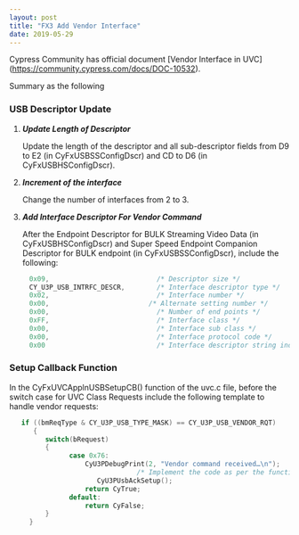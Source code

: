 ```yaml
---
layout: post
title: "FX3 Add Vendor Interface"
date: 2019-05-29
---
```


Cypress Community has official document [Vendor Interface in UVC] (https://community.cypress.com/docs/DOC-10532).

Summary as the following

### USB Descriptor Update

1. ***Update Length of Descriptor***

   Update the length of the descriptor and all sub-descriptor fields from D9 to E2 (in CyFxUSBSSConfigDscr) and CD to D6 (in CyFxUSBHSConfigDscr).
  
2. ***Increment of the interface***

   Change the number of interfaces from 2 to 3. 
  
3. ***Add Interface Descriptor For Vendor Command***

   After the Endpoint Descriptor for BULK Streaming Video Data (in CyFxUSBHSConfigDscr) and Super Speed Endpoint Companion Descriptor for BULK endpoint (in CyFxUSBSSConfigDscr), include the following:    

```c
     0x09,                           /* Descriptor size */
     CY_U3P_USB_INTRFC_DESCR,        /* Interface descriptor type */
     0x02,                           /* Interface number */
     0x00,                         /* Alternate setting number */
     0x00,                           /* Number of end points */
     0xFF,                           /* Interface class */
     0x00,                           /* Interface sub class */
     0x00,                           /* Interface protocol code */
     0x00                            /* Interface descriptor string index */
```
  ### Setup Callback Function 
  In the CyFxUVCApplnUSBSetupCB() function of the uvc.c file, before the switch case for UVC Class Requests include the following template to handle vendor requests: 
  ```c
     if ((bmReqType & CY_U3P_USB_TYPE_MASK) == CY_U3P_USB_VENDOR_RQT)
        {
           switch(bRequest)
           {
                 case 0x76:
                     CyU3PDebugPrint(2, "Vendor command received…\n");
                                  /* Implement the code as per the functionality required*/
                        CyU3PUsbAckSetup();
                     return CyTrue;
                 default:
                     return CyFalse;
           }
       }
 ```